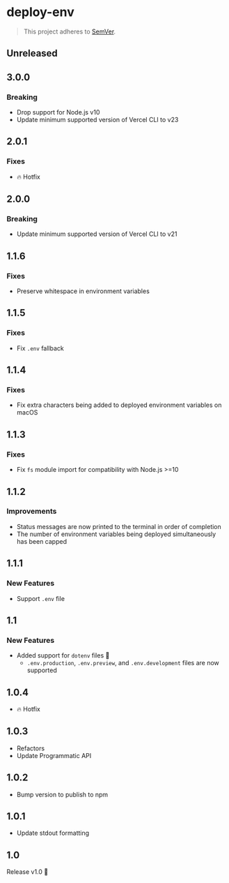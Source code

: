 # deploy-env

> This project adheres to [SemVer](https://semver.org).

## Unreleased

## 3.0.0

### Breaking

- Drop support for Node.js v10
- Update minimum supported version of Vercel CLI to v23

## 2.0.1

### Fixes

- 🔥 Hotfix

## 2.0.0

### Breaking

- Update minimum supported version of Vercel CLI to v21

## 1.1.6

### Fixes

- Preserve whitespace in environment variables

## 1.1.5

### Fixes

- Fix `.env` fallback

## 1.1.4

### Fixes

- Fix extra characters being added to deployed environment variables on macOS

## 1.1.3

### Fixes

- Fix `fs` module import for compatibility with Node.js >=10

## 1.1.2

### Improvements

- Status messages are now printed to the terminal in order of completion
- The number of environment variables being deployed simultaneously has been capped

## 1.1.1

### New Features

- Support `.env` file

## 1.1

### New Features

- Added support for `dotenv` files 🙌
  - `.env.production`, `.env.preview`, and `.env.development` files are now supported

## 1.0.4

- 🔥 Hotfix

## 1.0.3

- Refactors
- Update Programmatic API

## 1.0.2

- Bump version to publish to npm

## 1.0.1

- Update stdout formatting

## 1.0

Release v1.0 🙌
